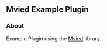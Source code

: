 ## Mvied Example Plugin

### About
Example Plugin using the [Mvied](https://github.com/Mvied/Mvied) library.